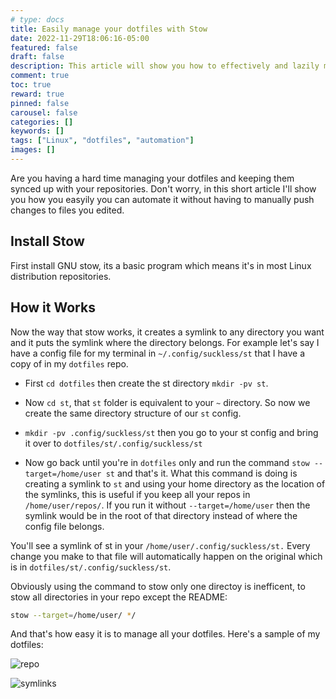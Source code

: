 ```yaml
---
# type: docs 
title: Easily manage your dotfiles with Stow
date: 2022-11-29T18:06:16-05:00
featured: false
draft: false
description: This article will show you how to effectively and lazily manage your dotfiles. 
comment: true
toc: true
reward: true
pinned: false
carousel: false
categories: []
keywords: []
tags: ["Linux", "dotfiles", "automation"]
images: []
---
```



Are you having a hard time managing your dotfiles and keeping them synced up with your repositories. Don't worry, in this short article I'll show you how you easyily you can automate it without having to manually push changes to files you edited. 

## Install Stow

First install GNU stow, its a basic program which means it's in most Linux distribution repositories. 

## How it Works

Now the way that stow works, it creates a symlink to any directory you want and it puts the symlink where the directory belongs. For example let's say I have a config file for my terminal in `~/.config/suckless/st` that I have a copy of in my `dotfiles` repo. 

- First `cd dotfiles` then create the st directory `mkdir -pv st`.

- Now `cd st`, that `st` folder is equivalent to your `~` directory. So now we create the same directory structure of our `st` config. 

- `mkdir -pv .config/suckless/st` then you go to your st config and bring it over to `dotfiles/st/.config/suckless/st`

- Now go back until you're in `dotfiles` only and run the command `stow --target=/home/user st` and that's it. What this command is doing is creating a symlink to `st` and using your home directory as the location of the symlinks, this is useful if you keep all your repos in `/home/user/repos/`. If you run it without `--target=/home/user` then the symlink would be in the root of that directory instead of where the config file belongs.   


You'll see a symlink of st in your `/home/user/.config/suckless/st.` Every change you make to that file will automatically happen on the original which is in `dotfiles/st/.config/suckless/st`. 

Obviously using the command to stow only one directoy is inefficent, to stow all directories in your repo except the README:

```bash
stow --target=/home/user/ */

```
And that's how easy it is to manage all your dotfiles.  Here's a sample of my dotfiles:

![repo](images/stow/repo.png "The repo, you can see the folders for all my configs")


![symlinks](images/stow/symlinks.png "All the symlinks it creates")
